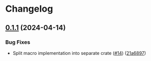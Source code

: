 # Changelog

## [0.1.1](https://github.com/mathematic-inc/unfmt/compare/unfmt_macros-v0.1.0...unfmt_macros-v0.1.1) (2024-04-14)


### Bug Fixes

* Split macro implementation into separate crate ([#14](https://github.com/mathematic-inc/unfmt/issues/14)) ([21a6897](https://github.com/mathematic-inc/unfmt/commit/21a6897714cf07a4496c7e291061ad2ff9dfd15b))
